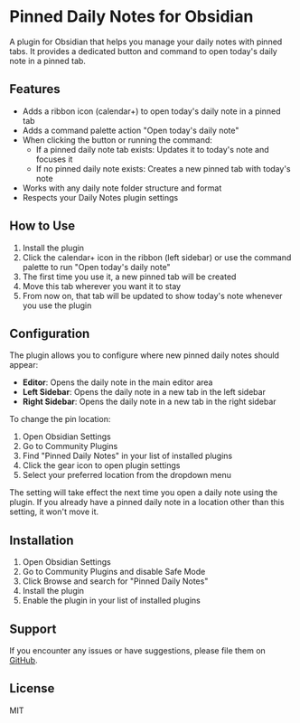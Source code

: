# Pinned Daily Notes for Obsidian

A plugin for Obsidian that helps you manage your daily notes with pinned tabs. It provides a dedicated button and command to open today's daily note in a pinned tab.

## Features

- Adds a ribbon icon (calendar+) to open today's daily note in a pinned tab
- Adds a command palette action "Open today's daily note" 
- When clicking the button or running the command:
  - If a pinned daily note tab exists: Updates it to today's note and focuses it
  - If no pinned daily note exists: Creates a new pinned tab with today's note
- Works with any daily note folder structure and format
- Respects your Daily Notes plugin settings

## How to Use

1. Install the plugin
2. Click the calendar+ icon in the ribbon (left sidebar) or use the command palette to run "Open today's daily note"
3. The first time you use it, a new pinned tab will be created
4. Move this tab wherever you want it to stay
5. From now on, that tab will be updated to show today's note whenever you use the plugin

## Configuration

The plugin allows you to configure where new pinned daily notes should appear:

- **Editor**: Opens the daily note in the main editor area
- **Left Sidebar**: Opens the daily note in a new tab in the left sidebar
- **Right Sidebar**: Opens the daily note in a new tab in the right sidebar

To change the pin location:

1. Open Obsidian Settings
2. Go to Community Plugins
3. Find "Pinned Daily Notes" in your list of installed plugins
4. Click the gear icon to open plugin settings
5. Select your preferred location from the dropdown menu

The setting will take effect the next time you open a daily note using the plugin.
If you already have a pinned daily note in a location other than this setting, it
won't move it.

## Installation

1. Open Obsidian Settings
2. Go to Community Plugins and disable Safe Mode
3. Click Browse and search for "Pinned Daily Notes"
4. Install the plugin
5. Enable the plugin in your list of installed plugins

## Support

If you encounter any issues or have suggestions, please file them on [GitHub](https://github.com/docmarionum1/obsidian-pinned-daily-notes/issues).


## License

MIT
